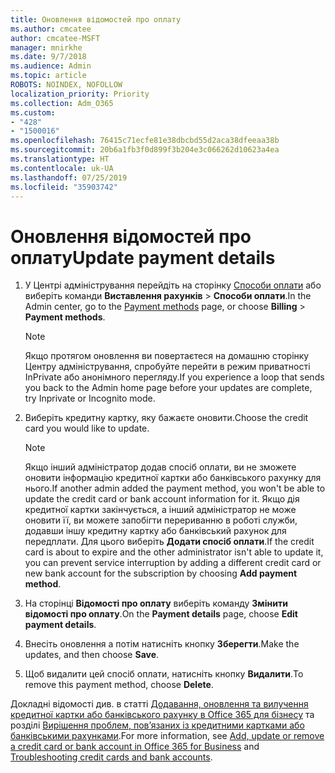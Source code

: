 ```yaml
---
title: Оновлення відомостей про оплату
ms.author: cmcatee
author: cmcatee-MSFT
manager: mnirkhe
ms.date: 9/7/2018
ms.audience: Admin
ms.topic: article
ROBOTS: NOINDEX, NOFOLLOW
localization_priority: Priority
ms.collection: Adm_O365
ms.custom:
- "428"
- "1500016"
ms.openlocfilehash: 76415c71ecfe81e38dbcbd55d2aca38dfeeaa38b
ms.sourcegitcommit: 20b6a1fb3f0d899f3b204e3c066262d10623a4ea
ms.translationtype: HT
ms.contentlocale: uk-UA
ms.lasthandoff: 07/25/2019
ms.locfileid: "35903742"
---
```

# <a name="update-payment-details"></a><span data-ttu-id="722b3-102">Оновлення відомостей про оплату</span><span class="sxs-lookup"><span data-stu-id="722b3-102">Update payment details</span></span>

1. <span data-ttu-id="722b3-103">У Центрі адміністрування перейдіть на сторінку [Способи оплати](https://go.microsoft.com/fwlink/p/?linkid=2018806) або виберіть команди **Виставлення рахунків** \> **Способи оплати**.</span><span class="sxs-lookup"><span data-stu-id="722b3-103">In the Admin center, go to the [Payment methods](https://go.microsoft.com/fwlink/p/?linkid=2018806) page, or choose **Billing** \> **Payment methods**.</span></span>

    > [!NOTE]
    > <span data-ttu-id="722b3-104">Якщо протягом оновлення ви повертаєтеся на домашню сторінку Центру адміністрування, спробуйте перейти в режим приватності InPrivate або анонімного перегляду.</span><span class="sxs-lookup"><span data-stu-id="722b3-104">If you experience a loop that sends you back to the Admin home page before your updates are complete, try Inprivate or Incognito mode.</span></span>
  
2. <span data-ttu-id="722b3-105">Виберіть кредитну картку, яку бажаєте оновити.</span><span class="sxs-lookup"><span data-stu-id="722b3-105">Choose the credit card you would like to update.</span></span>

    > [!NOTE]
    > <span data-ttu-id="722b3-106">Якщо інший адміністратор додав спосіб оплати, ви не зможете оновити інформацію кредитної картки або банківського рахунку для нього.</span><span class="sxs-lookup"><span data-stu-id="722b3-106">If another admin added the payment method, you won't be able to update the credit card or bank account information for it.</span></span> <span data-ttu-id="722b3-107">Якщо дія кредитної картки закінчується, а інший адміністратор не може оновити її, ви можете запобігти перериванню в роботі служби, додавши іншу кредитну картку або банківський рахунок для передплати. Для цього виберіть **Додати спосіб оплати**.</span><span class="sxs-lookup"><span data-stu-id="722b3-107">If the credit card is about to expire and the other administrator isn't able to update it, you can prevent service interruption by adding a different credit card or new bank account for the subscription by choosing **Add payment method**.</span></span>
  
3. <span data-ttu-id="722b3-108">На сторінці **Відомості про оплату** виберіть команду **Змінити відомості про оплату**.</span><span class="sxs-lookup"><span data-stu-id="722b3-108">On the **Payment details** page, choose **Edit payment details**.</span></span>

4. <span data-ttu-id="722b3-109">Внесіть оновлення а потім натисніть кнопку **Зберегти**.</span><span class="sxs-lookup"><span data-stu-id="722b3-109">Make the updates, and then choose **Save**.</span></span>

5. <span data-ttu-id="722b3-110">Щоб видалити цей спосіб оплати, натисніть кнопку **Видалити**.</span><span class="sxs-lookup"><span data-stu-id="722b3-110">To remove this payment method, choose **Delete**.</span></span>

<span data-ttu-id="722b3-111">Докладні відомості див. в статті [Додавання, оновлення та вилучення кредитної картки або банківського рахунку в Office 365 для бізнесу](https://support.office.com/article/30ba9c83-50d8-4020-90ed-830a5b8c8724) та розділі [Вирішення проблем, пов’язаних із кредитними картками або банківськими рахунками](https://support.office.com/article/30ba9c83-50d8-4020-90ed-830a5b8c8724).</span><span class="sxs-lookup"><span data-stu-id="722b3-111">For more information, see [Add, update or remove a credit card or bank account in Office 365 for Business](https://support.office.com/article/30ba9c83-50d8-4020-90ed-830a5b8c8724) and [Troubleshooting credit cards and bank accounts](https://support.office.com/article/30ba9c83-50d8-4020-90ed-830a5b8c8724).</span></span>

